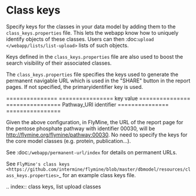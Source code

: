 Class keys
================================================================================================================

Specify keys for the classes in your data model by adding them to the `class_keys.properties` file. This lets the webapp know how to uniquely identify objects of these classes. Users can then :doc:`upload </webapp/lists/list-upload>` lists of such objects.

Keys defined in the `class_keys.properties` file are also used to boost the search visibility of their associated classes.

The `class_keys.properties` file specifies the keys used to generate the permanent navigable URL which is used in the "SHARE" button in the report pages. If not specified, the primaryidentifier key is used.

=============== ================
key             value
=============== ================
Pathway_URI     identifier
=============== ================

Given the above configuration, in FlyMine, the URL of the report page for the pentose phosphate pathway with identifier 00030, will be http://flymine.org/flymine/pathway:00030.
No need to specify the keys for the core model classes (e.g. protein, publication...). 

See :doc:`/webapp/permanent-url/index` for details on permanent URLs.

See `FlyMine's class keys <https://github.com/intermine/flymine/blob/master/dbmodel/resources/class_keys.properties>`_ for an example class keys file.

.. index:: class keys, list upload classes
